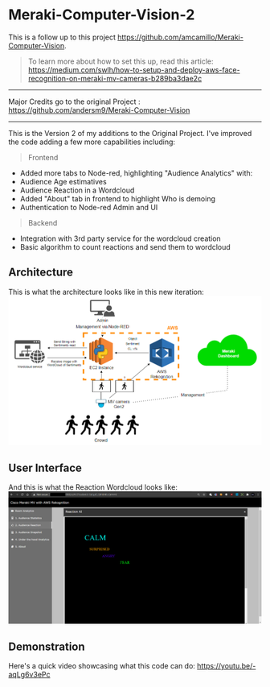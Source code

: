 # Meraki-Computer-Vision-2
This is a follow up to this project https://github.com/amcamillo/Meraki-Computer-Vision.
> To learn more about how to set this up, read this article: https://medium.com/swlh/how-to-setup-and-deploy-aws-face-recognition-on-meraki-mv-cameras-b289ba3dae2c

_____________________________________________________________________________________________
Major Credits go to the original Project : https://github.com/andersm9/Meraki-Computer-Vision

_____________________________________________________________________________________________


This is the Version 2 of my additions to the Original Project.
I've improved the code adding a few more capabilities including:

> Frontend

- Added more tabs to Node-red, highlighting "Audience Analytics" with:
- Audience Age estimatives
- Audience Reaction in a Wordcloud
- Added "About" tab in frontend to highlight Who is demoing
- Authentication to Node-red Admin and UI

> Backend

- Integration with 3rd party service for the wordcloud creation
- Basic algorithm to count reactions and send them to wordcloud

## Architecture
This is what the architecture looks like in this new iteration:
![Arch](Files/awsv2_arch.png)

## User Interface
And this is what the Reaction Wordcloud looks like:
![UI](Files/sentiment.png)

## Demonstration
Here's a quick video showcasing what this code can do:
https://youtu.be/-aqLg6v3ePc

